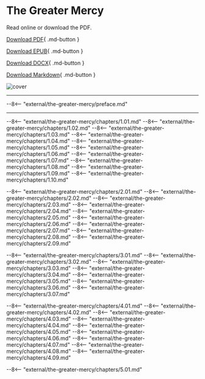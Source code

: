 # The Greater Mercy

Read online or download the PDF.

[Download PDF](https://github.com/wisdomwater/the-greater-mercy/releases/download/latest/the-greater-mercy.pdf){ .md-button }

[Download EPUB](https://github.com/wisdomwater/the-greater-mercy/releases/download/latest/the-greater-mercy.epub){ .md-button }

[Download DOCX](https://github.com/wisdomwater/the-greater-mercy/releases/download/latest/the-greater-mercy.docx){ .md-button }

[Download Markdown](https://github.com/wisdomwater/the-greater-mercy/releases/download/latest/the-greater-mercy.md){ .md-button }

![cover](https://github.com/wisdomwater/the-greater-mercy/releases/download/latest/cover.png)

---

--8<-- "external/the-greater-mercy/preface.md"

---

--8<-- "external/the-greater-mercy/chapters/1.01.md"
--8<-- "external/the-greater-mercy/chapters/1.02.md"
--8<-- "external/the-greater-mercy/chapters/1.03.md"
--8<-- "external/the-greater-mercy/chapters/1.04.md"
--8<-- "external/the-greater-mercy/chapters/1.05.md"
--8<-- "external/the-greater-mercy/chapters/1.06.md"
--8<-- "external/the-greater-mercy/chapters/1.07.md"
--8<-- "external/the-greater-mercy/chapters/1.08.md"
--8<-- "external/the-greater-mercy/chapters/1.09.md"
--8<-- "external/the-greater-mercy/chapters/1.10.md"

--8<-- "external/the-greater-mercy/chapters/2.01.md"
--8<-- "external/the-greater-mercy/chapters/2.02.md"
--8<-- "external/the-greater-mercy/chapters/2.03.md"
--8<-- "external/the-greater-mercy/chapters/2.04.md"
--8<-- "external/the-greater-mercy/chapters/2.05.md"
--8<-- "external/the-greater-mercy/chapters/2.06.md"
--8<-- "external/the-greater-mercy/chapters/2.07.md"
--8<-- "external/the-greater-mercy/chapters/2.08.md"
--8<-- "external/the-greater-mercy/chapters/2.09.md"

--8<-- "external/the-greater-mercy/chapters/3.01.md"
--8<-- "external/the-greater-mercy/chapters/3.02.md"
--8<-- "external/the-greater-mercy/chapters/3.03.md"
--8<-- "external/the-greater-mercy/chapters/3.04.md"
--8<-- "external/the-greater-mercy/chapters/3.05.md"
--8<-- "external/the-greater-mercy/chapters/3.06.md"
--8<-- "external/the-greater-mercy/chapters/3.07.md"

--8<-- "external/the-greater-mercy/chapters/4.01.md"
--8<-- "external/the-greater-mercy/chapters/4.02.md"
--8<-- "external/the-greater-mercy/chapters/4.03.md"
--8<-- "external/the-greater-mercy/chapters/4.04.md"
--8<-- "external/the-greater-mercy/chapters/4.05.md"
--8<-- "external/the-greater-mercy/chapters/4.06.md"
--8<-- "external/the-greater-mercy/chapters/4.07.md"
--8<-- "external/the-greater-mercy/chapters/4.08.md"
--8<-- "external/the-greater-mercy/chapters/4.09.md"

--8<-- "external/the-greater-mercy/chapters/5.01.md"
